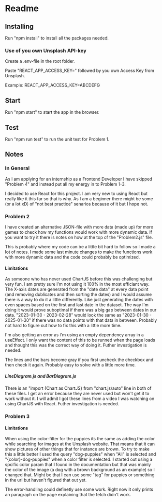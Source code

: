 # Readme

## Installing

Run "npm install" to install all the packages needed.


### Use of you own Unsplash API-key

Create a .env-file in the root folder.

Paste "REACT_APP_ACCESS_KEY=" followed by you own Access Key from Unsplash.

Example:
REACT_APP_ACCESS_KEY=ABCDEFG

## Start

Run "npm start" to start the app in the browser.

## Test

Run "npm run test" to run the unit test for Problem 1.

## Notes

### In General

As I am applying for an internship as a Frontend Developer I have skipped "Problem 4" and instead put all my energy in to Problem 1-3.

I decided to use React for this project. I am very new to using React but really like it this far so that is why. As I am a beginner there might be some (or a lot xD) of "not best practice" senarios because of it but I hope not.  

### Problem 2

I have created an alternative JSON-file with more data (made up) for more games to check how my functions would work with more dynamic data. If you want to try it there is notes on how at the top of the "Problem2.js" file.

This is probably where my code can be a little bit hard to follow so I made a lot of notes. I made some last minute changes to make the functions work with more dynamic data and the code could probably be optimized.

#### Limitations

As someone who has never used ChartJS before this was challenging but very fun. I am pretty sure I'm not using it 100% in the most efficiant way. The X-axis dates are generated from the "date data" at every data point (and removing dublicates and then sorting the dates) and I would assume there is a way to do it a little differently. Like just generating the dates with even spaces based on the first and last date in the dataset. The way I'm doing it would prove suboptimal if there was a big gap between dates in our data. "2023-01-30 - 2023-02-28" would look the same as "2023-01-30 - 2025-01-30" if there was no data points with that data in between. Probably not hard to figure out how to fix this with a little more time.

I'm also getting an error as I'm using an empty dependency array in a useEffect. I only want the content of this to be runned when the page loads and thought this was the correct way of doing it. Futher investigation is needed.

The lines and the bars become gray if you first uncheck the checkbox and then check it again. Probably easy to solve with a little more time.

##### LineDiagram.js and BarDiagram.js

There is an "import {Chart as ChartJS} from "chart.js/auto" line in both of these files. I get an error because they are never used but won't get it to work without it. I will admit I got these lines from a video I was watching on using ChartJS with React. Futher investigation is needed.

### Problem 3

#### Limitations

When using the color-filter for the puppies its the same as adding the color while searching for images at the Unsplash website. That means that it can show pictures of other things that for instance are brown. To try to make this a little better I used the query "dog-puppies" when "All" is selected and "{color}-dog-puppies" when a color filter is selected. I started out using a spcific color param that I found in the documentation but that was mainly the color of the image (a dog with a brown background as an example) so I changed that. Might be that I can use some "tag" for puppies or something in the url but haven't figured that out yet. 

The error-handling could definetly use some work. Right now it only prints an paragraph on the page explaining that the fetch didn't work. 